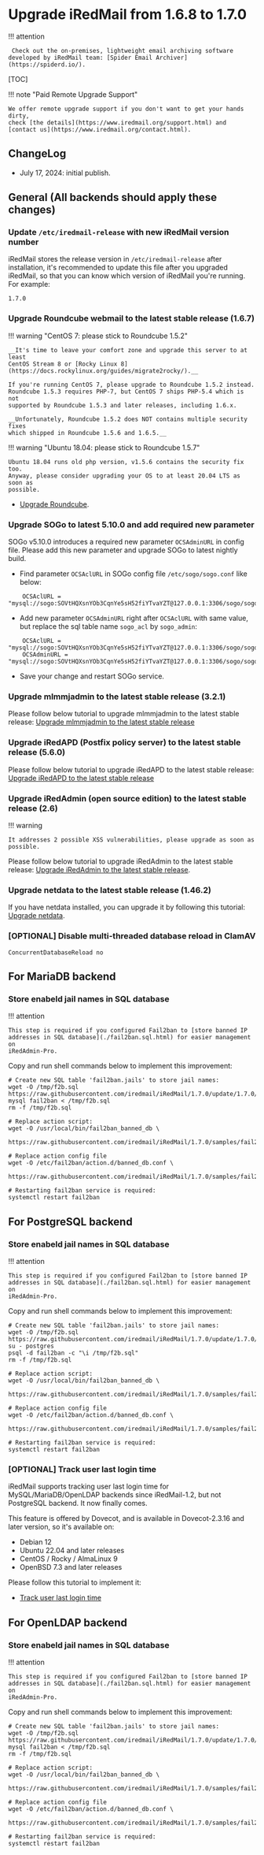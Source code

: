 # Upgrade iRedMail from 1.6.8 to 1.7.0

!!! attention

	 Check out the on-premises, lightweight email archiving software developed by iRedMail team: [Spider Email Archiver](https://spiderd.io/).

[TOC]

!!! note "Paid Remote Upgrade Support"

    We offer remote upgrade support if you don't want to get your hands dirty,
    check [the details](https://www.iredmail.org/support.html) and
    [contact us](https://www.iredmail.org/contact.html).

## ChangeLog

- July 17, 2024: initial publish.

## General (All backends should apply these changes)

### Update `/etc/iredmail-release` with new iRedMail version number

iRedMail stores the release version in `/etc/iredmail-release` after
installation, it's recommended to update this file after you upgraded iRedMail,
so that you can know which version of iRedMail you're running. For example:

```
1.7.0
```

### Upgrade Roundcube webmail to the latest stable release (1.6.7)

!!! warning "CentOS 7: please stick to Roundcube 1.5.2"

    __It's time to leave your comfort zone and upgrade this server to at least
    CentOS Stream 8 or [Rocky Linux 8](https://docs.rockylinux.org/guides/migrate2rocky/).__

    If you're running CentOS 7, please upgrade to Roundcube 1.5.2 instead.
    Roundcube 1.5.3 requires PHP-7, but CentOS 7 ships PHP-5.4 which is not
    supported by Roundcube 1.5.3 and later releases, including 1.6.x.

    __Unfortunately, Roundcube 1.5.2 does NOT contains multiple security fixes
    which shipped in Roundcube 1.5.6 and 1.6.5.__

!!! warning "Ubuntu 18.04: please stick to Roundcube 1.5.7"

    Ubuntu 18.04 runs old php version, v1.5.6 contains the security fix too.
    Anyway, please consider upgrading your OS to at least 20.04 LTS as soon as
    possible.

* [Upgrade Roundcube](https://github.com/roundcube/roundcubemail/wiki/Upgrade).

### Upgrade SOGo to latest 5.10.0 and add required new parameter

SOGo v5.10.0 introduces a required new parameter `OCSAdminURL` in config file.
Please add this new parameter and upgrade SOGo to latest nightly build.

- Find parameter `OCSAclURL` in SOGo config file `/etc/sogo/sogo.conf` like below:

```
    OCSAclURL = "mysql://sogo:SOVtHQXsnYOb3CqnYe5sH52fiYTvaYZT@127.0.0.1:3306/sogo/sogo_acl";
```

- Add new parameter `OCSAdminURL` right after `OCSAclURL` with same value, but
  replace the sql table name `sogo_acl` by `sogo_admin`:

```
    OCSAclURL = "mysql://sogo:SOVtHQXsnYOb3CqnYe5sH52fiYTvaYZT@127.0.0.1:3306/sogo/sogo_acl";
    OCSAdminURL = "mysql://sogo:SOVtHQXsnYOb3CqnYe5sH52fiYTvaYZT@127.0.0.1:3306/sogo/sogo_admin";
```

- Save your change and restart SOGo service.

### Upgrade mlmmjadmin to the latest stable release (3.2.1)

Please follow below tutorial to upgrade mlmmjadmin to the latest stable release:
[Upgrade mlmmjadmin to the latest stable release](./upgrade.mlmmjadmin.html)

### Upgrade iRedAPD (Postfix policy server) to the latest stable release (5.6.0)

Please follow below tutorial to upgrade iRedAPD to the latest stable release:
[Upgrade iRedAPD to the latest stable release](./upgrade.iredapd.html)

### Upgrade iRedAdmin (open source edition) to the latest stable release (2.6)

!!! warning

    It addresses 2 possible XSS vulnerabilities, please upgrade as soon as possible.

Please follow below tutorial to upgrade iRedAdmin to the latest stable release:
[Upgrade iRedAdmin to the latest stable release](./migrate.or.upgrade.iredadmin.html).

### Upgrade netdata to the latest stable release (1.46.2)

If you have netdata installed, you can upgrade it by following this tutorial:
[Upgrade netdata](./upgrade.netdata.html).

### [OPTIONAL] Disable multi-threaded database reload in ClamAV

```
ConcurrentDatabaseReload no
```

## For MariaDB backend

### Store enabeld jail names in SQL database

!!! attention

    This step is required if you configured Fail2ban to [store banned IP
    addresses in SQL database](./fail2ban.sql.html) for easier management on
    iRedAdmin-Pro.

Copy and run shell commands below to implement this improvement:
```
# Create new SQL table 'fail2ban.jails' to store jail names:
wget -O /tmp/f2b.sql https://raw.githubusercontent.com/iredmail/iRedMail/1.7.0/update/1.7.0/fail2ban.mysql
mysql fail2ban < /tmp/f2b.sql
rm -f /tmp/f2b.sql

# Replace action script:
wget -O /usr/local/bin/fail2ban_banned_db \
    https://raw.githubusercontent.com/iredmail/iRedMail/1.7.0/samples/fail2ban/bin/fail2ban_banned_db

# Replace action config file
wget -O /etc/fail2ban/action.d/banned_db.conf \
    https://raw.githubusercontent.com/iredmail/iRedMail/1.7.0/samples/fail2ban/action.d/banned_db.conf

# Restarting fail2ban service is required:
systemctl restart fail2ban
```

## For PostgreSQL backend

### Store enabeld jail names in SQL database

!!! attention

    This step is required if you configured Fail2ban to [store banned IP
    addresses in SQL database](./fail2ban.sql.html) for easier management on
    iRedAdmin-Pro.

Copy and run shell commands below to implement this improvement:
```
# Create new SQL table 'fail2ban.jails' to store jail names:
wget -O /tmp/f2b.sql https://raw.githubusercontent.com/iredmail/iRedMail/1.7.0/update/1.7.0/fail2ban.pgsql
su - postgres
psql -d fail2ban -c "\i /tmp/f2b.sql"
rm -f /tmp/f2b.sql

# Replace action script:
wget -O /usr/local/bin/fail2ban_banned_db \
    https://raw.githubusercontent.com/iredmail/iRedMail/1.7.0/samples/fail2ban/bin/fail2ban_banned_db

# Replace action config file
wget -O /etc/fail2ban/action.d/banned_db.conf \
    https://raw.githubusercontent.com/iredmail/iRedMail/1.7.0/samples/fail2ban/action.d/banned_db.conf

# Restarting fail2ban service is required:
systemctl restart fail2ban
```

### [OPTIONAL] Track user last login time

iRedMail supports tracking user last login time for MySQL/MariaDB/OpenLDAP
backends since iRedMail-1.2, but not PostgreSQL backend. It now finally comes.

This feature is offered by Dovecot, and is available in Dovecot-2.3.16 and
later version, so it's available on:

- Debian 12
- Ubuntu 22.04 and later releases
- CentOS / Rocky / AlmaLinux 9
- OpenBSD 7.3 and later releases

Please follow this tutorial to implement it:

- [Track user last login time](https://docs.iredmail.org/track.user.last.login.html)

## For OpenLDAP backend

### Store enabeld jail names in SQL database

!!! attention

    This step is required if you configured Fail2ban to [store banned IP
    addresses in SQL database](./fail2ban.sql.html) for easier management on
    iRedAdmin-Pro.

Copy and run shell commands below to implement this improvement:
```
# Create new SQL table 'fail2ban.jails' to store jail names:
wget -O /tmp/f2b.sql https://raw.githubusercontent.com/iredmail/iRedMail/1.7.0/update/1.7.0/fail2ban.mysql
mysql fail2ban < /tmp/f2b.sql
rm -f /tmp/f2b.sql

# Replace action script:
wget -O /usr/local/bin/fail2ban_banned_db \
    https://raw.githubusercontent.com/iredmail/iRedMail/1.7.0/samples/fail2ban/bin/fail2ban_banned_db

# Replace action config file
wget -O /etc/fail2ban/action.d/banned_db.conf \
    https://raw.githubusercontent.com/iredmail/iRedMail/1.7.0/samples/fail2ban/action.d/banned_db.conf

# Restarting fail2ban service is required:
systemctl restart fail2ban
```
